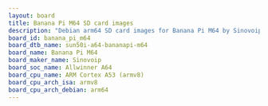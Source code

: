 ```yaml
---
layout: board
title: Banana Pi M64 SD card images
description: "Debian arm64 SD card images for Banana Pi M64 by Sinovoip, SoC: Allwinner A64, CPU ISA: armv8"
board_id: banana_pi_m64
board_dtb_name: sun50i-a64-bananapi-m64
board_name: Banana Pi M64
board_maker_name: Sinovoip
board_soc_name: Allwinner A64
board_cpu_name: ARM Cortex A53 (armv8)
board_cpu_arch_isa: armv8
board_cpu_arch_debian: arm64
---
```


